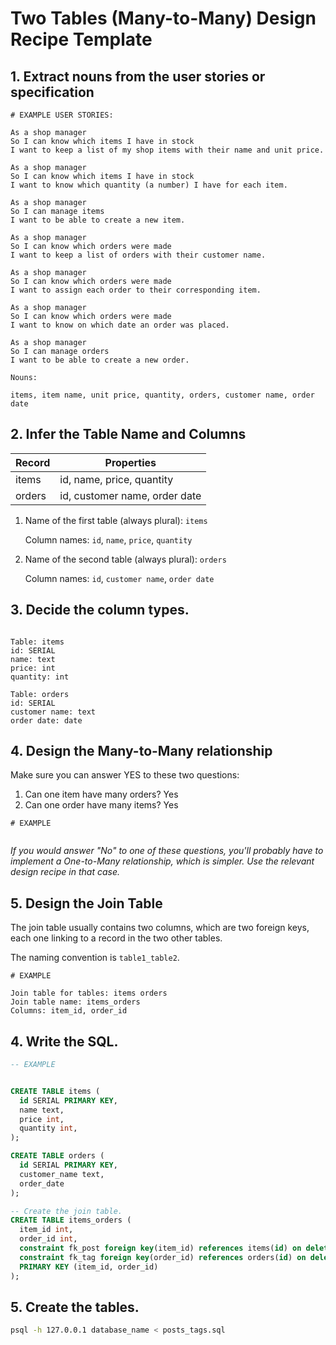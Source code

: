 # Two Tables (Many-to-Many) Design Recipe Template
## 1. Extract nouns from the user stories or specification

```
# EXAMPLE USER STORIES:

As a shop manager
So I can know which items I have in stock
I want to keep a list of my shop items with their name and unit price.

As a shop manager
So I can know which items I have in stock
I want to know which quantity (a number) I have for each item.

As a shop manager
So I can manage items
I want to be able to create a new item.

As a shop manager
So I can know which orders were made
I want to keep a list of orders with their customer name.

As a shop manager
So I can know which orders were made
I want to assign each order to their corresponding item.

As a shop manager
So I can know which orders were made
I want to know on which date an order was placed. 

As a shop manager
So I can manage orders
I want to be able to create a new order.
```

```
Nouns:

items, item name, unit price, quantity, orders, customer name, order date
```

## 2. Infer the Table Name and Columns

| Record                | Properties          |
| --------------------- | ------------------  |
| items                 | id, name, price, quantity
| orders                | id, customer name, order date

1. Name of the first table (always plural): `items` 

    Column names: `id`, `name`, `price`, `quantity`

2. Name of the second table (always plural): `orders` 

    Column names: `id`, `customer name`, `order date`

## 3. Decide the column types.


```

Table: items
id: SERIAL
name: text
price: int
quantity: int

Table: orders
id: SERIAL
customer name: text
order date: date
```

## 4. Design the Many-to-Many relationship

Make sure you can answer YES to these two questions:

1. Can one item have many orders? Yes
2. Can one order have many items? Yes

```
# EXAMPLE


```

_If you would answer "No" to one of these questions, you'll probably have to implement a One-to-Many relationship, which is simpler. Use the relevant design recipe in that case._

## 5. Design the Join Table

The join table usually contains two columns, which are two foreign keys, each one linking to a record in the two other tables.

The naming convention is `table1_table2`.

```
# EXAMPLE

Join table for tables: items orders
Join table name: items_orders
Columns: item_id, order_id
```

## 4. Write the SQL.

```sql
-- EXAMPLE


CREATE TABLE items (
  id SERIAL PRIMARY KEY,
  name text,
  price int,
  quantity int,
);

CREATE TABLE orders (
  id SERIAL PRIMARY KEY,
  customer_name text,
  order_date
);

-- Create the join table.
CREATE TABLE items_orders (
  item_id int,
  order_id int,
  constraint fk_post foreign key(item_id) references items(id) on delete cascade,
  constraint fk_tag foreign key(order_id) references orders(id) on delete cascade,
  PRIMARY KEY (item_id, order_id)
);

```

## 5. Create the tables.

```bash
psql -h 127.0.0.1 database_name < posts_tags.sql
```


